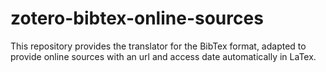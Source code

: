 # zotero-bibtex-online-sources
This repository provides the translator for the BibTex format, adapted to provide online sources with an url and access date automatically in LaTex.
